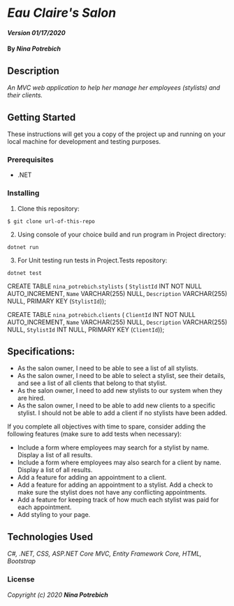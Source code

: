# _Eau Claire's Salon_

#### _Version 01/17/2020_

#### By _**Nina Potrebich**_

## Description

_An MVC web application to help her manage her employees (stylists) and their clients._

## Getting Started

These instructions will get you a copy of the project up and running on your local machine for development and testing purposes.

### Prerequisites

* .NET

### Installing

1. Clone this repository:
```
$ git clone url-of-this-repo
```
2. Using console of your choice build and run program in Project directory:
```
dotnet run
```
3. For Unit testing run tests in Project.Tests repository:
```
dotnet test
``` 



CREATE TABLE `nina_potrebich`.`stylists` (
  `StylistId` INT NOT NULL AUTO_INCREMENT,
  `Name` VARCHAR(255) NULL,
  `Description` VARCHAR(255) NULL,
  PRIMARY KEY (`StylistId`));

CREATE TABLE `nina_potrebich`.`clients` (
  `ClientId` INT NOT NULL AUTO_INCREMENT,
  `Name` VARCHAR(255) NULL,
  `Description` VARCHAR(255) NULL,
  `StylistId` INT NULL,
  PRIMARY KEY (`ClientId`));





## Specifications:
* As the salon owner, I need to be able to see a list of all stylists.
* As the salon owner, I need to be able to select a stylist, see their details, and see a list of all clients that belong to that stylist.
* As the salon owner, I need to add new stylists to our system when they are hired.
* As the salon owner, I need to be able to add new clients to a specific stylist. I should not be able to add a client if no stylists have been added.

If you complete all objectives with time to spare, consider adding the following features (make sure to add tests when necessary):

* Include a form where employees may search for a stylist by name. Display a list of all results.
* Include a form where employees may also search for a client by name. Display a list of all results.
* Add a feature for adding an appointment to a client.
* Add a feature for adding an appointment to a stylist. Add a check to make sure the stylist does not have any conflicting appointments.
* Add a feature for keeping track of how much each stylist was paid for each appointment.
* Add styling to your page.

## Technologies Used

_C#, .NET, CSS, ASP.NET Core MVC, Entity Framework Core, HTML, Bootstrap_

### License

*_Copyright (c) 2020 **Nina Potrebich**_*